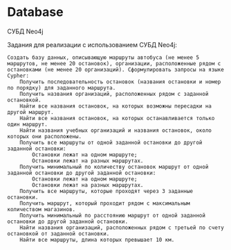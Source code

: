 # Database

СУБД Neo4j

Задания для реализации с использованием СУБД Neo4j:

    Создать базу данных, описывающую маршруты автобуса (не менее 5 маршрутов, не менее 20 остановок), организации, расположенные рядом с остановками (не менее 20 организаций). Сформулировать запросы на языке Cypher:
        Получить последовательность остановок (названия остановки и номер по порядку) для заданного маршрута.
        Получить названия организаций, расположенных рядом с заданной остановкой.
        Найти все названия остановок, на которых возможны пересадки на другой маршрут.
        Найти все названия остановок, на которых останавливается только один маршрут.
        Найти названия учебных организаций и названия остановок, около которых они расположены.
        Получить все маршруты от одной заданной остановки до другой заданной остановки:
            Остановки лежат на одном маршруте;
            Остановки лежат на разных маршрутах.
        Получить минимальный по количеству остановок маршрут от одной заданной остановки до другой заданной остановки:
            Остановки лежат на одном маршруте;
            Остановки лежат на разных маршрутах.
        Получить все маршруты, которые проходят через 3 заданные остановки.
        Получить маршрут, который проходит рядом с максимальным количеством магазинов.
        Получить минимальный по расстоянию маршрут от одной заданной остановки до другой заданной остановки.
        Найти названия организаций, расположенных рядом с третьей по счету остановкой от заданной остановки.
        Найти все маршруты, длина которых превышает 10 км.
